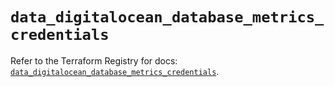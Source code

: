 # `data_digitalocean_database_metrics_credentials`

Refer to the Terraform Registry for docs: [`data_digitalocean_database_metrics_credentials`](https://registry.terraform.io/providers/digitalocean/digitalocean/2.64.0/docs/data-sources/database_metrics_credentials).
